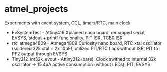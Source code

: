 # atmel_projects
Experiments with event system, CCL, timers/RTC, main clock

* EvSystemTest   - Attiny416 Xplained nano board, remapped serial, EVSYS, stdout + printf funcionality, PIT ISR, TCB0 ISR
* rtc_atmega4809 - Atmega4809 Curiosity nano board, RTC xtal oscillator (soldered 32k xtal + 2x 10pF), utilized PIT/RTC flags without ISR, PIT to PF2 output through EVSYS
* Tiny212_int32k_evout - Attiny212 (bare), Clock swithed to internal 32k oscillator -> 15.4uA active consumption (without LEDs), PIT, EVSYS


